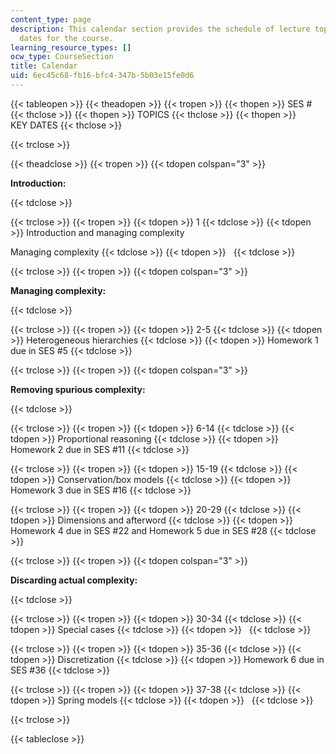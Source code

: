 ```yaml
---
content_type: page
description: This calendar section provides the schedule of lecture topics and key
  dates for the course.
learning_resource_types: []
ocw_type: CourseSection
title: Calendar
uid: 6ec45c68-fb16-bfc4-347b-5b03e15fe0d6
---
```


{{< tableopen >}}
{{< theadopen >}}
{{< tropen >}}
{{< thopen >}}
SES #
{{< thclose >}}
{{< thopen >}}
TOPICS
{{< thclose >}}
{{< thopen >}}
KEY DATES
{{< thclose >}}

{{< trclose >}}

{{< theadclose >}}
{{< tropen >}}
{{< tdopen colspan="3" >}}


**Introduction:**


{{< tdclose >}}

{{< trclose >}}
{{< tropen >}}
{{< tdopen >}}
1
{{< tdclose >}}
{{< tdopen >}}
Introduction and managing complexity  
  
Managing complexity
{{< tdclose >}}
{{< tdopen >}}
 
{{< tdclose >}}

{{< trclose >}}
{{< tropen >}}
{{< tdopen colspan="3" >}}


**Managing complexity:**


{{< tdclose >}}

{{< trclose >}}
{{< tropen >}}
{{< tdopen >}}
2-5
{{< tdclose >}}
{{< tdopen >}}
Heterogeneous hierarchies
{{< tdclose >}}
{{< tdopen >}}
Homework 1 due in SES #5
{{< tdclose >}}

{{< trclose >}}
{{< tropen >}}
{{< tdopen colspan="3" >}}


**Removing spurious complexity:**


{{< tdclose >}}

{{< trclose >}}
{{< tropen >}}
{{< tdopen >}}
6-14
{{< tdclose >}}
{{< tdopen >}}
Proportional reasoning
{{< tdclose >}}
{{< tdopen >}}
Homework 2 due in SES #11
{{< tdclose >}}

{{< trclose >}}
{{< tropen >}}
{{< tdopen >}}
15-19
{{< tdclose >}}
{{< tdopen >}}
Conservation/box models
{{< tdclose >}}
{{< tdopen >}}
Homework 3 due in SES #16
{{< tdclose >}}

{{< trclose >}}
{{< tropen >}}
{{< tdopen >}}
20-29
{{< tdclose >}}
{{< tdopen >}}
Dimensions and afterword
{{< tdclose >}}
{{< tdopen >}}
Homework 4 due in SES #22 and Homework 5 due in SES #28
{{< tdclose >}}

{{< trclose >}}
{{< tropen >}}
{{< tdopen colspan="3" >}}


**Discarding actual complexity:**


{{< tdclose >}}

{{< trclose >}}
{{< tropen >}}
{{< tdopen >}}
30-34
{{< tdclose >}}
{{< tdopen >}}
Special cases
{{< tdclose >}}
{{< tdopen >}}
 
{{< tdclose >}}

{{< trclose >}}
{{< tropen >}}
{{< tdopen >}}
35-36
{{< tdclose >}}
{{< tdopen >}}
Discretization
{{< tdclose >}}
{{< tdopen >}}
Homework 6 due in SES #36
{{< tdclose >}}

{{< trclose >}}
{{< tropen >}}
{{< tdopen >}}
37-38
{{< tdclose >}}
{{< tdopen >}}
Spring models
{{< tdclose >}}
{{< tdopen >}}
 
{{< tdclose >}}

{{< trclose >}}

{{< tableclose >}}